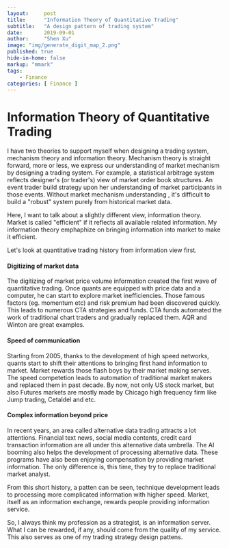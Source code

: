```yaml
---
layout:     post
title:      "Information Theory of Quantitative Trading"
subtitle:   "A design pattern of trading system"
date:       2019-09-01
author:     "Shen Xu"
image: "img/generate_digit_map_2.png"
published: true
hide-in-home: false
markup: "mmark"
tags:
    - Finance
categories: [ Finance ]
---
```



Information Theory of Quantitative Trading
==================================

I have two theories to support myself when designing a trading system, mechanism theory and information theory. Mechanism theory is straight forward, more or less, we express our understanding of market mechanism by designing a trading system. For example, a statistical arbitrage system reflects designer's (or trader's) view of market order book structures. An event trader build strategy upon her understanding of market participants in those events. Without market mechanism understanding , it's difficult to build a "robust" system purely from historical market data.

Here, I want to talk about a slightly different view, information theory. Market is called "efficient" if it reflects all available related information. My information theory emphaphize on bringing information into market to make it efficient.

Let's look at quantitative trading history from information view first.

#### Digitizing of market data

The digitizing of market price volume information created the first wave of quantitative trading. Once quants are equipped with price data and a computer, he can start to explore market inefficiencies. Those famous factors (eg. momentum etc) and risk premium had been discovered quickly. This leads to numerous CTA strategies and funds. CTA funds automated the work of traditional chart traders and gradually replaced them. AQR and Winton are great examples.

#### Speed of communication

Starting from 2005, thanks to the development of high speed networks, quants start to shift their attentions to bringing first hand information to market. Market rewards those flash boys by their market making serves. The speed competetion leads to automation of traditional market makers and replaced them in past decade. By now, not only US stock market, but also Futures markets are mostly made by Chicago high frequency firm like Jump trading, Cetaldel and etc.

#### Complex information beyond price

In recent years, an area called alternative data trading attracts a lot attentions. Financial text news, social media contents, credit card transaction information are all under this alternative data umbrella. The AI booming also helps the development of processing alternative data. These programs have also been enjoying compensation by providing market information. The only difference is, this time, they try to replace traditional market analyst.

From this short history, a patten can be seen, technique development leads to processing more complicated information with higher speed. Market, itself as an information exchange, rewards people providing information service.

So, I always think my profession as a strategist, is an information server. What I can be rewarded, if any, should come from the quality of my service. This also serves as one of my trading strategy design pattens.
